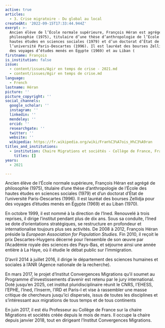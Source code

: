 ```yaml
---
active: true
articles:
  - 3. Crise migratoire - Du global au local
createdAt: '2022-09-15T17:33:44.944Z'
exerpt: >-
  Ancien élève de l’École normale supérieure, François Héran est agrégé de
  philosophie (1975), titulaire d’une thèse d’anthropologie de l’École des
  hautes études en sciences sociales (1979) et d’un doctorat d’État de
  l’université Paris-Descartes (1996). Il est lauréat des bourses Zellidja pour
  des voyages d’études menés en Égypte (1969) et au Liban (
firstname: François
is_institution: false
issue:
  - content/issues/Agir en temps de crise - 2021.md
  - content/issues/Agir en temps de crise.md
language:
  - French
lastname: Héran
picture: ''
picture_copyright: ''
social_channels:
  google_scholar: ''
  instagram: ''
  linkedin: ''
  mendeley: ''
  orcid: ''
  researchgate: ''
  twitter: ''
  website: ''
  wikipedia: https://fr.wikipedia.org/wiki/Fran%C3%A7ois_H%C3%A9ran
titles_and_institutions:
  - institution: Chaire Migrations et sociétés - Collège de France, France
    titles: []
years:
  - 2021

---
```

Ancien élève de l’École normale supérieure, François Héran est agrégé de philosophie (1975), titulaire d’une thèse d’anthropologie de l’École des hautes études en sciences sociales (1979) et d’un doctorat d’État de l’université Paris-Descartes (1996). Il est lauréat des bourses Zellidja pour des voyages d’études menés en Égypte (1969) et au Liban (1970).

En octobre 1999, il est nommé à la direction de l’Ined. Renouvelé à trois reprises, il dirige l’institut pendant plus de dix ans. Sous sa conduite, l’Ined se dote d’orientations stratégiques, se restructure en profondeur et internationalise toujours plus ses activités. De 2008 à 2012, François Héran préside la _European Association for Population Studies._ Fin 2010, il reçoit le prix Descartes-Huygens décerné pour l’ensemble de son œuvre par l’Académie royale des sciences des Pays-Bas, et séjourne ainsi une année entière à La Haye, où il étudie le débat public sur l’immigration.

D’avril 2014 à juillet 2016, il dirige le département des sciences humaines et sociales à l’ANR (Agence nationale de la recherche).

En mars 2017, le projet d’Institut Convergences Migrations qu’il soumet au Programme d'investissements d’avenir est retenu par le jury international. Doté jusqu’en 2025, cet institut pluridisciplinaire réunit le CNRS, l’EHESS, l’EPHE, l’Ined, l’Inserm, l’IRD et Paris-I et vise à rassembler une masse critique de chercheurs jusqu’ici dispersés, issus de toutes les disciplines et s’intéressant aux migrations de tous temps et de tous continents

En juin 2017, il est élu Professeur au Collège de France sur la chaire Migrations et sociétés créée depuis le mois de mars. Il occupe la chaire depuis janvier 2018, tout en dirigeant l’Institut Convergences Migrations.